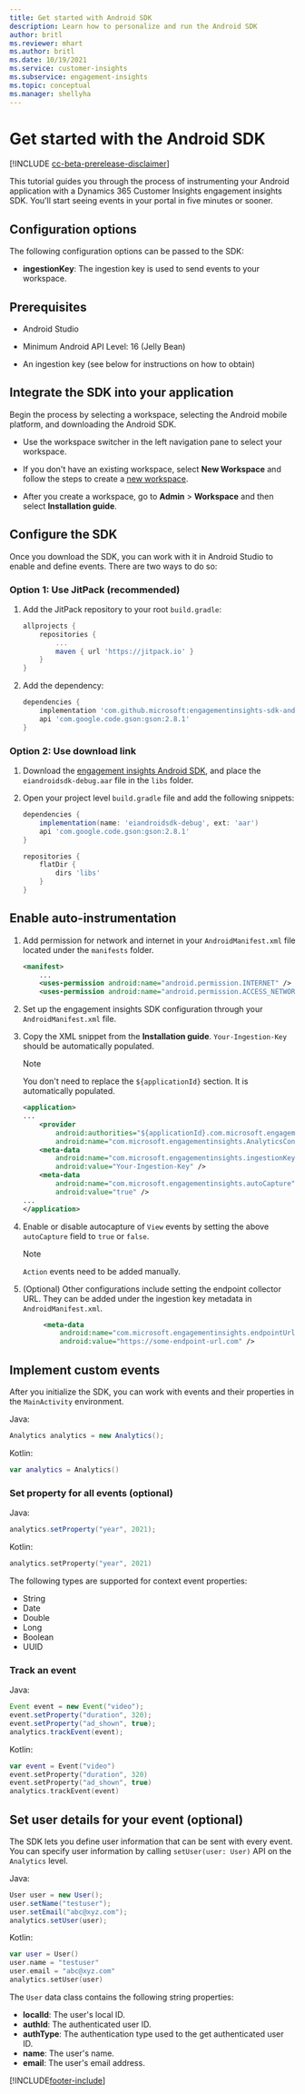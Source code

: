 ```yaml
---
title: Get started with Android SDK
description: Learn how to personalize and run the Android SDK
author: britl
ms.reviewer: mhart
ms.author: britl
ms.date: 10/19/2021
ms.service: customer-insights
ms.subservice: engagement-insights
ms.topic: conceptual
ms.manager: shellyha
---
```


# Get started with the Android SDK

[!INCLUDE [cc-beta-prerelease-disclaimer](includes/cc-beta-prerelease-disclaimer.md)]

This tutorial guides you through the process of instrumenting your Android application with a Dynamics 365 Customer Insights engagement insights SDK. You'll start seeing events in your portal in five minutes or sooner.

## Configuration options
The following configuration options can be passed to the SDK:

- **ingestionKey**: The ingestion key is used to send events to your workspace.

## Prerequisites

- Android Studio

- Minimum Android API Level: 16 (Jelly Bean)

- An ingestion key (see below for instructions on how to obtain)

## Integrate the SDK into your application
Begin the process by selecting a workspace, selecting the Android mobile platform, and downloading the Android SDK.

- Use the workspace switcher in the left navigation pane to select your workspace.

- If you don't have an existing workspace, select  **New Workspace** and follow the steps to create a [new workspace](create-workspace.md).

- After you create a workspace, go to **Admin** > **Workspace** and then select  **Installation guide**.

## Configure the SDK

Once you download the SDK, you can work with it in Android Studio to enable and define events. There are two ways to do so:
### Option 1: Use JitPack (recommended)
1. Add the JitPack repository to your root `build.gradle`:
    ```gradle
    allprojects {
        repositories {
            ...
		    maven { url 'https://jitpack.io' }
	    }
    }
    ```

1. Add the dependency:
    ```gradle
    dependencies {
        implementation 'com.github.microsoft:engagementinsights-sdk-android:v1.0.0'
        api 'com.google.code.gson:gson:2.8.1'
    }
    ```

### Option 2: Use download link
1. Download the [engagement insights Android SDK](https://download.pi.dynamics.com/sdk/EI-SDKs/ei-android-sdk.zip), and place the `eiandroidsdk-debug.aar` file in the `libs` folder.

1. Open your project level `build.gradle` file and add the following snippets:
    ```gradle
    dependencies {
        implementation(name: 'eiandroidsdk-debug', ext: 'aar')
        api 'com.google.code.gson:gson:2.8.1'
    }

    repositories {
        flatDir {
            dirs 'libs'
        }
    }
    ```

## Enable auto-instrumentation

1. Add permission for network and internet in your `AndroidManifest.xml` file located under the `manifests` folder.
    ```xml
    <manifest>
        ...
        <uses-permission android:name="android.permission.INTERNET" />
        <uses-permission android:name="android.permission.ACCESS_NETWORK_STATE" />
    ```

1. Set up the engagement insights SDK configuration through your `AndroidManifest.xml` file.

1. Copy the XML snippet from the **Installation guide**. `Your-Ingestion-Key` should be automatically populated.

   > [!NOTE]
   > You don't need to replace the `${applicationId}` section. It is automatically populated.


   ```xml
   <application>
   ...
       <provider
           android:authorities="${applicationId}.com.microsoft.engagementinsights.AnalyticsContentProvider"
           android:name="com.microsoft.engagementinsights.AnalyticsContentProvider" />
       <meta-data
           android:name="com.microsoft.engagementinsights.ingestionKey"
           android:value="Your-Ingestion-Key" />
       <meta-data
           android:name="com.microsoft.engagementinsights.autoCapture"
           android:value="true" />
   ...
   </application>
   ```

1. Enable or disable autocapture of `View` events by setting the above `autoCapture` field to `true` or `false`. 

   >[!NOTE]
   >`Action` events need to be added manually.

1. (Optional) Other configurations include setting the endpoint collector URL. They can be added under the ingestion key metadata in `AndroidManifest.xml`.

   ```xml
        <meta-data
            android:name="com.microsoft.engagementinsights.endpointUrl"
            android:value="https://some-endpoint-url.com" />
   ```

## Implement custom events

After you initialize the SDK, you can work with events and their properties in the `MainActivity` environment.


Java:
```java
Analytics analytics = new Analytics();
```

Kotlin:
```kotlin
var analytics = Analytics()
```

### Set property for all events (optional)

Java:
```java
analytics.setProperty("year", 2021);
```

Kotlin:
```kotlin
analytics.setProperty("year", 2021)
```

The following types are supported for context event properties:
- String
- Date
- Double
- Long
- Boolean
- UUID

### Track an event

Java:
```java
Event event = new Event("video");
event.setProperty("duration", 320);
event.setProperty("ad_shown", true);
analytics.trackEvent(event);
```

Kotlin:
```kotlin
var event = Event("video")
event.setProperty("duration", 320)
event.setProperty("ad_shown", true)
analytics.trackEvent(event)
```

## Set user details for your event (optional)

The SDK lets you define user information that can be sent with every event. You can specify user information by calling `setUser(user: User)` API on the `Analytics` level.

Java:
```java
User user = new User();
user.setName("testuser");
user.setEmail("abc@xyz.com");
analytics.setUser(user);
```

Kotlin:
```kotlin
var user = User()
user.name = "testuser"
user.email = "abc@xyz.com"
analytics.setUser(user)
```

The `User` data class contains the following string properties:

- **localId**: The user's local ID.
- **authId**: The authenticated user ID.
- **authType**: The authentication type used to the get authenticated user ID.
- **name**: The user's name.
- **email**: The user's email address.

[!INCLUDE[footer-include](../includes/footer-banner.md)]
